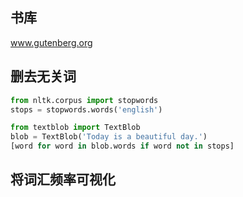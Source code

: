 ## 书库
www.gutenberg.org

## 删去无关词
```py
from nltk.corpus import stopwords
stops = stopwords.words('english')

from textblob import TextBlob
blob = TextBlob('Today is a beautiful day.')
[word for word in blob.words if word not in stops]
```
## 将词汇频率可视化
```py

```
